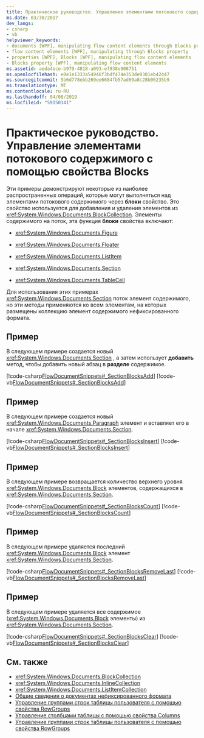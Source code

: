 ```yaml
---
title: Практическое руководство. Управление элементами потокового содержимого с помощью свойства Blocks
ms.date: 03/30/2017
dev_langs:
- csharp
- vb
helpviewer_keywords:
- documents [WPF], manipulating flow content elements through Blocks property
- flow content elements [WPF], manipulating through Blocks property
- properties [WPF], Blocks [WPF], manipulating flow content elements
- Blocks property [WPF], manipulating flow content elements
ms.assetid: aeda4ece-b979-4818-a093-ef938e908751
ms.openlocfilehash: e0e1e1333a54946f3bdf474e353de0301eb42447
ms.sourcegitcommit: 5b6d778ebb269ee6684fb57ad69a8c28b06235b9
ms.translationtype: MT
ms.contentlocale: ru-RU
ms.lasthandoff: 04/08/2019
ms.locfileid: "59150141"
---
```

# <a name="how-to-manipulate-flow-content-elements-through-the-blocks-property"></a>Практическое руководство. Управление элементами потокового содержимого с помощью свойства Blocks
Эти примеры демонстрируют некоторые из наиболее распространенных операций, которые могут выполняться над элементами потокового содержимого через **блоки** свойство. Это свойство используется для добавления и удаления элементов из <xref:System.Windows.Documents.BlockCollection>. Элементы содержимого на поток, эта функция **блоки** свойства включают:  
  
-   <xref:System.Windows.Documents.Figure>  
  
-   <xref:System.Windows.Documents.Floater>  
  
-   <xref:System.Windows.Documents.ListItem>  
  
-   <xref:System.Windows.Documents.Section>  
  
-   <xref:System.Windows.Documents.TableCell>  
  
 Для использования этих примерах <xref:System.Windows.Documents.Section> поток элемент содержимого, но эти методы применяются ко всем элементам, на которых размещены коллекцию элемент содержимого нефиксированного формата.  
  
## <a name="example"></a>Пример  
 В следующем примере создается новый <xref:System.Windows.Documents.Section> , а затем использует **добавить** метод, чтобы добавить новый абзац в **разделе** содержимое.  
  
 [!code-csharp[FlowDocumentSnippets#_SectionBlocksAdd](~/samples/snippets/csharp/VS_Snippets_Wpf/FlowDocumentSnippets/CSharp/Window1.xaml.cs#_sectionblocksadd)]
 [!code-vb[FlowDocumentSnippets#_SectionBlocksAdd](~/samples/snippets/visualbasic/VS_Snippets_Wpf/FlowDocumentSnippets/visualbasic/window1.xaml.vb#_sectionblocksadd)]  
  
## <a name="example"></a>Пример  
 В следующем примере создается новый <xref:System.Windows.Documents.Paragraph> элемент и вставляет его в начале <xref:System.Windows.Documents.Section>.  
  
 [!code-csharp[FlowDocumentSnippets#_SectionBlocksInsert](~/samples/snippets/csharp/VS_Snippets_Wpf/FlowDocumentSnippets/CSharp/Window1.xaml.cs#_sectionblocksinsert)]
 [!code-vb[FlowDocumentSnippets#_SectionBlocksInsert](~/samples/snippets/visualbasic/VS_Snippets_Wpf/FlowDocumentSnippets/visualbasic/window1.xaml.vb#_sectionblocksinsert)]  
  
## <a name="example"></a>Пример  
 В следующем примере возвращается количество верхнего уровня <xref:System.Windows.Documents.Block> элементов, содержащихся в <xref:System.Windows.Documents.Section>.  
  
 [!code-csharp[FlowDocumentSnippets#_SectionBlocksCount](~/samples/snippets/csharp/VS_Snippets_Wpf/FlowDocumentSnippets/CSharp/Window1.xaml.cs#_sectionblockscount)]
 [!code-vb[FlowDocumentSnippets#_SectionBlocksCount](~/samples/snippets/visualbasic/VS_Snippets_Wpf/FlowDocumentSnippets/visualbasic/window1.xaml.vb#_sectionblockscount)]  
  
## <a name="example"></a>Пример  
 В следующем примере удаляется последний <xref:System.Windows.Documents.Block> элемент <xref:System.Windows.Documents.Section>.  
  
 [!code-csharp[FlowDocumentSnippets#_SectionBlocksRemoveLast](~/samples/snippets/csharp/VS_Snippets_Wpf/FlowDocumentSnippets/CSharp/Window1.xaml.cs#_sectionblocksremovelast)]
 [!code-vb[FlowDocumentSnippets#_SectionBlocksRemoveLast](~/samples/snippets/visualbasic/VS_Snippets_Wpf/FlowDocumentSnippets/visualbasic/window1.xaml.vb#_sectionblocksremovelast)]  
  
## <a name="example"></a>Пример  
 В следующем примере удаляется все содержимое (<xref:System.Windows.Documents.Block> элементы) из <xref:System.Windows.Documents.Section>.  
  
 [!code-csharp[FlowDocumentSnippets#_SectionBlocksClear](~/samples/snippets/csharp/VS_Snippets_Wpf/FlowDocumentSnippets/CSharp/Window1.xaml.cs#_sectionblocksclear)]
 [!code-vb[FlowDocumentSnippets#_SectionBlocksClear](~/samples/snippets/visualbasic/VS_Snippets_Wpf/FlowDocumentSnippets/visualbasic/window1.xaml.vb#_sectionblocksclear)]  
  
## <a name="see-also"></a>См. также

- <xref:System.Windows.Documents.BlockCollection>
- <xref:System.Windows.Documents.InlineCollection>
- <xref:System.Windows.Documents.ListItemCollection>
- [Общие сведения о документах нефиксированного формата](flow-document-overview.md)
- [Управление группами строк таблицы пользователя с помощью свойства RowGroups](how-to-manipulate-table-row-groups-through-the-rowgroups-property.md)
- [Управление столбцами таблицы с помощью свойства Columns](how-to-manipulate-table-columns-through-the-columns-property.md)
- [Управление группами строк таблицы пользователя с помощью свойства RowGroups](how-to-manipulate-table-row-groups-through-the-rowgroups-property.md)

